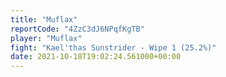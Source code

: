 ```yaml
---
title: "Muflax"
reportCode: "4ZzC3dJ6NPqfKgTB"
player: "Muflax"
fight: "Kael'thas Sunstrider - Wipe 1 (25.2%)"
date: 2021-10-18T19:02:24.561000+00:00
---
```


